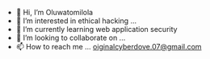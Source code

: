 - 👋 Hi, I’m Oluwatomilola
- 👀 I’m interested in ethical hacking ...
- 🌱 I’m currently learning web application security
- 💞️ I’m looking to collaborate on ...
- 📫 How to reach me ...
  oiginalcyberdove.07@gmail.com

<!---
originalcyberdove/originalcyberdove is a ✨ special ✨ repository because its `README.md` (this file) appears on your GitHub profile.
You can click the Preview link to take a look at your changes.
--->
